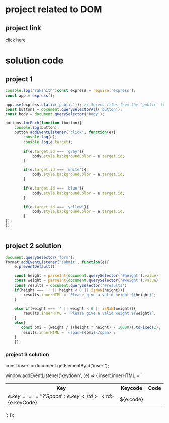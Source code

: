 # project related to DOM

## project link

[click here](https://stackblitz.com/edit/dom-project-chaiaurcode?file=index.html)

# solution code

## project 1

```javascript
console.log("rakshith")const express = require('express');
const app = express();

app.use(express.static('public')); // Serves files from the 'public' folder
const buttons = document.querySelectorAll('button');
const body = document.querySelector('body');

buttons.forEach(function (button){
    console.log(button);
    button.addEventListener('click', function(e){
        console.log(e);
        console.log(e.target);
          
        if(e.target.id === 'gray'){
            body.style.backgroundColor = e.target.id;
        }

        if(e.target.id === 'white'){
            body.style.backgroundColor = e.target.id;
        }

        if(e.target.id === 'blue'){
            body.style.backgroundColor = e.target.id;
        }

        if(e.target.id === 'yellow'){
            body.style.backgroundColor = e.target.id;
        }
});
});



```

## project 2 solution

```javascript
document.querySelector('form');
format.addEventListener('submit', function(e){
    e.preventDefault()

    const height = parseInt(document.querySelector('#height').value)
    const weight = parseInt(document.querySelector('#weight').value)
    const results = document.querySelector('#results')
    if(height === '' || height < 0 || isNaN(height)){
        results.innerHTML = `Please give a valid height ${height}`;
    }
   
    else if(weight === '' || weight < 0 || isNaN(weight)){
        results.innerHTML = `Please give a valid weight ${weight}`;
    }
    else{
       const bmi = (weight / ((height * height) / 10000)).toFixed(2);
       results.innerHTML = `<span>${bmi}</span>`;
    }
    });


````
### project 3 solution
const insert = document.getElementById('insert');

window.addEventListener('keydown', (e) => {
  insert.innerHTML = `
    <div class='color'>
    <table>
    <tr>
      <th>Key</th>
      <th>Keycode</th> 
      <th>Code</th>
    </tr>
    <tr>
      <td>${e.key === ' ' ? 'Space' : e.key}</td>
      <td>${e.keyCode}</td> 
      <td>${e.code}</td>
    </tr>
    
  </table>
    </div>
  `;
});

```